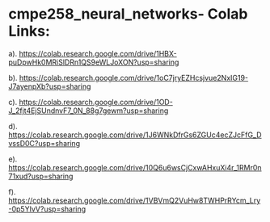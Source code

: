 # cmpe258_neural_networks- Colab Links:

a). https://colab.research.google.com/drive/1HBX-puDpwHk0MRiSlDRn1QS9eWLJoXON?usp=sharing

b). https://colab.research.google.com/drive/1oC7jryEZHcsjvue2NxIG19-J7ayenpXb?usp=sharing

c). https://colab.research.google.com/drive/1OD-J_2fjt4EjSUndnvF7_0N_88g7gewm?usp=sharing

d). https://colab.research.google.com/drive/1J6WNkDfrGs6ZGUc4ecZJcFfG_DvssD0C?usp=sharing

e). https://colab.research.google.com/drive/10Q6u6wsCjCxwAHxuXi4r_1RMr0n71xud?usp=sharing

f). https://colab.research.google.com/drive/1VBVmQ2VuHw8TWHPrRYcm_Lry-0p5YIvV?usp=sharing
